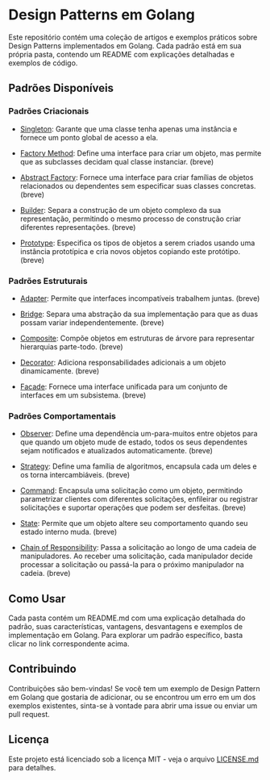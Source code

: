 # Design Patterns em Golang

Este repositório contém uma coleção de artigos e exemplos práticos sobre Design Patterns implementados em Golang. Cada padrão está em sua própria pasta, contendo um README com explicações detalhadas e exemplos de código.

## Padrões Disponíveis

### Padrões Criacionais

- [Singleton](./singleton/README.md): Garante que uma classe tenha apenas uma instância e fornece um ponto global de acesso a ela.

- [Factory Method](./factory-method/README.md): Define uma interface para criar um objeto, mas permite que as subclasses decidam qual classe instanciar. (breve)

- [Abstract Factory](./abstract-factory/README.md): Fornece uma interface para criar famílias de objetos relacionados ou dependentes sem especificar suas classes concretas. (breve)

- [Builder](./builder/README.md): Separa a construção de um objeto complexo da sua representação, permitindo o mesmo processo de construção criar diferentes representações. (breve)

- [Prototype](./prototype/README.md): Especifica os tipos de objetos a serem criados usando uma instância prototípica e cria novos objetos copiando este protótipo.(breve)

### Padrões Estruturais

- [Adapter](./adapter/README.md): Permite que interfaces incompatíveis trabalhem juntas. (breve)

- [Bridge](./bridge/README.md): Separa uma abstração da sua implementação para que as duas possam variar independentemente. (breve)

- [Composite](./composite/README.md): Compõe objetos em estruturas de árvore para representar hierarquias parte-todo. (breve)

- [Decorator](./decorator/README.md): Adiciona responsabilidades adicionais a um objeto dinamicamente. (breve)

- [Facade](./facade/README.md): Fornece uma interface unificada para um conjunto de interfaces em um subsistema. (breve)

### Padrões Comportamentais

- [Observer](./observer/README.md): Define uma dependência um-para-muitos entre objetos para que quando um objeto mude de estado, todos os seus dependentes sejam notificados e atualizados automaticamente. (breve)

- [Strategy](./strategy/README.md): Define uma família de algoritmos, encapsula cada um deles e os torna intercambiáveis. (breve)

- [Command](./command/README.md): Encapsula uma solicitação como um objeto, permitindo parametrizar clientes com diferentes solicitações, enfileirar ou registrar solicitações e suportar operações que podem ser desfeitas. (breve)

- [State](./state/README.md): Permite que um objeto altere seu comportamento quando seu estado interno muda. (breve)

- [Chain of Responsibility](./chain-of-responsibility/README.md): Passa a solicitação ao longo de uma cadeia de manipuladores. Ao receber uma solicitação, cada manipulador decide processar a solicitação ou passá-la para o próximo manipulador na cadeia. (breve)

## Como Usar

Cada pasta contém um README.md com uma explicação detalhada do padrão, suas características, vantagens, desvantagens e exemplos de implementação em Golang. Para explorar um padrão específico, basta clicar no link correspondente acima.

## Contribuindo

Contribuições são bem-vindas! Se você tem um exemplo de Design Pattern em Golang que gostaria de adicionar, ou se encontrou um erro em um dos exemplos existentes, sinta-se à vontade para abrir uma issue ou enviar um pull request.

## Licença

Este projeto está licenciado sob a licença MIT - veja o arquivo [LICENSE.md](LICENSE.md) para detalhes.
